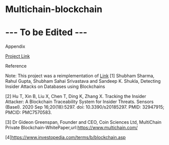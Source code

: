 # Multichain-blockchain
# --- To be Edited ---

Appendix

[Project Link](https://github.com/harish-udhay/Multichain-blockchain)

Reference

Note: This project was a reimplementation of [Link](https://github.com/Miraj50/Blockchain-Database)
[1] Shubham Sharma, Rahul Gupta, Shubham Sahai Srivastava and Sandeep K. Shukla, Detecting Insider Attacks on Databases using Blockchains

[2] Hu T, Xin B, Liu X, Chen T, Ding K, Zhang X. Tracking the Insider Attacker: A Blockchain Traceability System for Insider Threats. Sensors (Basel). 2020 Sep 16;20(18):5297. doi: 10.3390/s20185297. PMID: 32947915; PMCID: PMC7570583.

[3] Dr Gideon Greenspan, Founder and CEO, Coin Sciences Ltd, MultiChain Private Blockchain-WhitePaper,url:https://www.multichain.com/

[4]https://www.investopedia.com/terms/b/blockchain.asp

